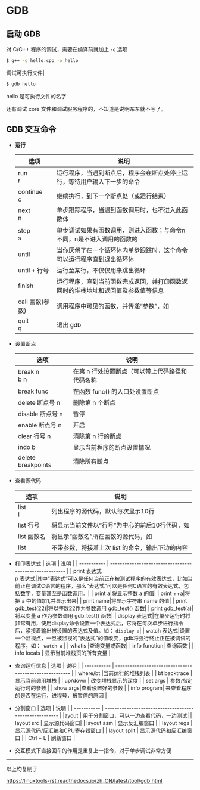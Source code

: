 # GDB

## 启动 GDB

对 C/C++ 程序的调试，需要在编译前就加上 `-g` 选项

```bash
$ g++ -g hello.cpp -o hello
```

调试可执行文件|

```bash
$ gdb hello
```

hello 是可执行文件的名字

还有调试 core 文件和调试服务程序的，不知道是说明东东就不写了。

## GDB 交互命令

-   **运行**

    | 选项            | 说明                                                         |
    | --------------- | ------------------------------------------------------------ |
    | run<br />r      | 运行程序，当遇到断点后，程序会在断点处停止运行，等待用户输入下一步的命令 |
    | continue<br />c | 继续执行，到下一个断点处（或运行结束）                       |
    | next<br />n     | 单步跟踪程序，当遇到函数调用时，也不进入此函数体             |
    | step<br />s     | 单步调试如果有函数调用，则进入函数；与命令n不同，n是不进入调用的函数的 |
    | until           | 当你厌倦了在一个循环体内单步跟踪时，这个命令可以运行程序直到退出循环体 |
    | until + 行号    | 运行至某行，不仅仅用来跳出循环                               |
    | finish          | 运行程序，直到当前函数完成返回，并打印函数返回时的堆栈地址和返回值及参数值等信息 |
    | call 函数(参数) | 调用程序中可见的函数，并传递“参数”，如|call gdb_test(55)    |
    | quit<br />q     | 退出 gdb                                                     |

-   设置断点

    | 选项               | 说明                                                         |
    | ------------------ | ------------------------------------------------------------ |
    | break n<br />b n   | 在第 n 行处设置断点（可以带上代码路径和代码名称| b hello.cpp:578）（也可以后面加上 `if x>y` 作为条件断点设置 |
    | break  func        | 在函数 func() 的入口处设置断点                               |
    | delete  断点号 n   | 删除第 n 个断点                                              |
    | disable 断点号 n   | 暂停                                                         |
    | enable 断点号 n    | 开启                                                         |
    | clear 行号 n       | 清除第 n 行的断点                                            |
    | indo b             | 显示当前程序的断点设置情况                                   |
    | delete breakpoints | 清除所有断点                                                 |

-   查看源代码

    | 选项        | 说明                                                    |
    | ----------- | ------------------------------------------------------- |
    | list<br />l | 列出程序的源代码，默认每次显示10行                      |
    | list 行号   | 将显示当前文件以“行号”为中心的前后10行代码，如|list 12 |
    | list 函数名 | 将显示“函数名”所在函数的源代码，如|list main           |
    | list        | 不带参数，将接着上次 list 的命令，输出下边的内容        |

-   打印表达式
    | 选项        | 说明                                                    |
    | ----------- | ------------------------------------------------------- |
    | print 表达式<br />p 表达式|其中“表达式”可以是任何当前正在被测试程序的有效表达式，比如当前正在调试C语言的程序，那么“表达式”可以是任何C语言的有效表达式，包括数字，变量甚至是函数调用。|
    | print a|将显示整数 a 的值|
    | print ++a|将把 a 中的值加1,并显示出来|
    | print name|将显示字符串 name 的值|
    | print gdb_test(22)|将以整数22作为参数调用 gdb_test() 函数|
    | print gdb_test(a)|将以变量 a 作为参数调用 gdb_test() 函数|
    | display 表达式|在单步运行时将非常有用，使用display命令设置一个表达式后，它将在每次单步进行指令后，紧接着输出被设置的表达式及值。如： `display a`|
    | watch 表达式|设置一个监视点，一旦被监视的“表达式”的值改变，gdb将强行终止正在被调试的程序。如：` watch a` |
    | whatis |查询变量或函数|
    | info function| 查询函数 |
    | info locals | 显示当前堆栈页的所有变量 |

-   查询运行信息
    | 选项        | 说明                                                    |
    | ----------- | ------------------------------------------------------- |
    | where/bt |当前运行的堆栈列表 |
    | bt backtrace | 显示当前调用堆栈 |
    | up/down | 改变堆栈显示的深度 |
    | set args | 参数:指定运行时的参数 |
    | show args|查看设置好的参数 |
    | info program| 来查看程序的是否在运行，进程号，被暂停的原因 |

-   分割窗口
    | 选项        | 说明                                                    |
    | ----------- | ------------------------------------------------------- |
    |ayout | 用于分割窗口，可以一边查看代码，一边测试|
    | layout src | 显示源代码窗口|
    | layout asm | 显示反汇编窗口 |
    | layout regs | 显示源代码/反汇编和CPU寄存器窗口 |
    | layout split | 显示源代码和反汇编窗口 |
    | Ctrl + L | 刷新窗口 |

-   交互模式下直接回车的作用是重复上一指令，对于单步调试非常方便

---

以上均复制于

https://linuxtools-rst.readthedocs.io/zh_CN/latest/tool/gdb.html